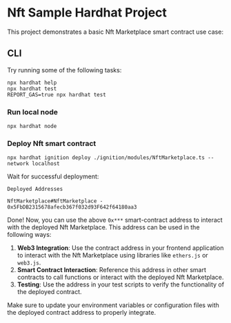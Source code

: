 # Nft Sample Hardhat Project

This project demonstrates a basic Nft Marketplace smart contract use case:

## CLI

Try running some of the following tasks:

```shell
npx hardhat help
npx hardhat test
REPORT_GAS=true npx hardhat test
```

### Run local node

```shell
npx hardhat node
```

### Deploy Nft smart contract

```shell
npx hardhat ignition deploy ./ignition/modules/NftMarketplace.ts --network localhost
```

Wait for successful deployment:

```plaintext
Deployed Addresses

NftMarketplace#NftMarketplace - 0x5FbDB2315678afecb367f032d93F642f64180aa3
```

Done! Now, you can use the above `0x***` smart-contract address to interact with the deployed Nft Marketplace. This address can be used in the following ways:

1. **Web3 Integration**: Use the contract address in your frontend application to interact with the Nft Marketplace using libraries like `ethers.js` or `web3.js`.
2. **Smart Contract Interaction**: Reference this address in other smart contracts to call functions or interact with the deployed Nft Marketplace.
3. **Testing**: Use the address in your test scripts to verify the functionality of the deployed contract.

Make sure to update your environment variables or configuration files with the deployed contract address to properly integrate.
